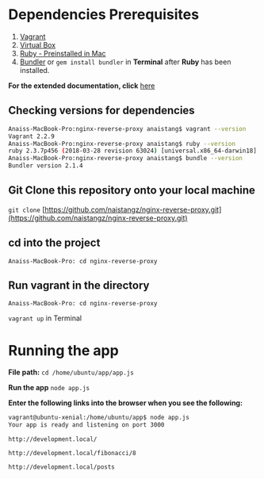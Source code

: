 # Dependencies Prerequisites
1. [Vagrant](https://www.vagrantup.com/downloads.html)
2. [Virtual Box](https://www.virtualbox.org/wiki/Downloads)
3. [Ruby - Preinstalled in Mac](https://www.ruby-lang.org/en/downloads/)
4. [Bundler](https://bundler.io/) or `gem install bundler` in **Terminal** after **Ruby** has been installed.

**For the extended documentation, click** [here](extendedREADME.md)
## Checking versions for dependencies
```bash
Anaiss-MacBook-Pro:nginx-reverse-proxy anaistang$ vagrant --version
Vagrant 2.2.9
Anaiss-MacBook-Pro:nginx-reverse-proxy anaistang$ ruby --version
ruby 2.3.7p456 (2018-03-28 revision 63024) [universal.x86_64-darwin18]
Anaiss-MacBook-Pro:nginx-reverse-proxy anaistang$ bundle --version
Bundler version 2.1.4
```

## Git Clone this repository onto your local machine 
`git clone` [https://github.com/naistangz/nginx-reverse-proxy.git](https://github.com/naistangz/nginx-reverse-proxy.git)

## cd into the project 
`Anaiss-MacBook-Pro: cd nginx-reverse-proxy`

## Run vagrant in the directory
`Anaiss-MacBook-Pro: cd nginx-reverse-proxy`

`vagrant up` in Terminal

# Running the app

**File path:** `cd /home/ubuntu/app/app.js`

**Run the app** `node app.js`

**Enter the following links into the browser when you see the following:**
```bash
vagrant@ubuntu-xenial:/home/ubuntu/app$ node app.js
Your app is ready and listening on port 3000
```

`http://development.local/`

`http://development.local/fibonacci/8`

`http://development.local/posts`
